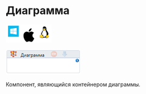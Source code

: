 # Диаграмма

![](<../../../.gitbook/assets/image (100) (1) (1) (1) (2) (121).png>)

![](<../../../.gitbook/assets/image (333).png>)

Компонент, являющийся контейнером диаграммы.
